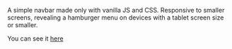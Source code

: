 A simple navbar made only with vanilla JS and CSS. Responsive to smaller screens, revealing a hamburger menu on devices with a tablet screen size or smaller.

You can see it [here](https://victorshp.github.io/standard-navbar/)
